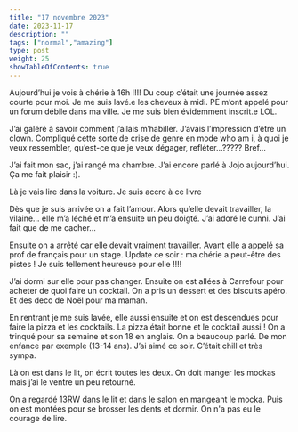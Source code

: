 ```yaml
---
title: "17 novembre 2023"
date: 2023-11-17
description: ""
tags: ["normal","amazing"]
type: post
weight: 25
showTableOfContents: true
---
```


Aujourd’hui je vois à chérie à 16h !!!! Du coup c’était une journée assez courte pour moi. Je me suis lavé.e les cheveux à midi. PE m’ont appelé pour un forum débile dans ma ville. Je me suis bien évidemment inscrit.e LOL. 

J’ai galéré à savoir comment j’allais m’habiller. J’avais l’impression d’être un clown. Compliqué cette sorte de crise de genre en mode who am i, à quoi je veux ressembler, qu’est-ce que je veux dégager, refléter…????? Bref…

J’ai fait mon sac, j’ai rangé ma chambre. J’ai encore parlé à Jojo aujourd’hui. Ça me fait plaisir :). 

Là je vais lire dans la voiture. Je suis accro à ce livre 

Dès que je suis arrivée on a fait l’amour. Alors qu’elle devait travailler, la vilaine… elle m’a léché et m’a ensuite un peu doigté. J’ai adoré le cunni. J’ai fait que de me cacher…

Ensuite on a arrêté car elle devait vraiment travailler. Avant elle a appelé sa prof de français pour un stage. Update ce soir : ma chérie a peut-être des pistes ! Je suis tellement heureuse pour elle !!!!

J’ai dormi sur elle pour pas changer. Ensuite on est allées à Carrefour pour acheter de quoi faire un cocktail. On a pris un dessert et des biscuits apéro. Et des deco de Noël pour ma maman. 

En rentrant je me suis lavée, elle aussi ensuite et on est descendues pour faire la pizza et les cocktails. La pizza était bonne et le cocktail aussi ! On a trinqué pour sa semaine et son 18 en anglais. On a beaucoup parlé. De mon enfance par exemple (13-14 ans). J’ai aimé ce soir. C’était chill et très sympa. 

Là on est dans le lit, on écrit toutes les deux. On doit manger les mockas mais j’ai le ventre un peu retourné.

On a regardé 13RW dans le lit et dans le salon en mangeant le mocka. Puis on est montées pour se brosser les dents et dormir. On n'a pas eu le courage de lire.